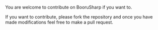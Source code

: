 You are welcome to contribute on BooruSharp if you want to.

If you want to contribute, please fork the repository and once you have made modifications feel free to make a pull request.
